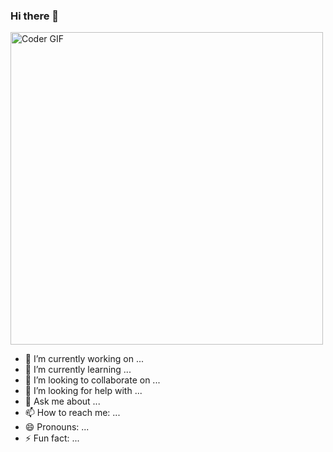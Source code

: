 ### Hi there 👋

<img src="https://media0.giphy.com/media/zOvBKUUEERdNm/giphy.gif?cid=ecf05e47vht7wado6d7z4le1v8xlfas18bugp1g4y7kcv8ky&rid=giphy.gif&ct=g" alt="Coder GIF" width="500">



- 🔭 I’m currently working on ...
- 🌱 I’m currently learning ...
- 👯 I’m looking to collaborate on ...
- 🤔 I’m looking for help with ...
- 💬 Ask me about ...
- 📫 How to reach me: ...
- 😄 Pronouns: ...
- ⚡ Fun fact: ...
